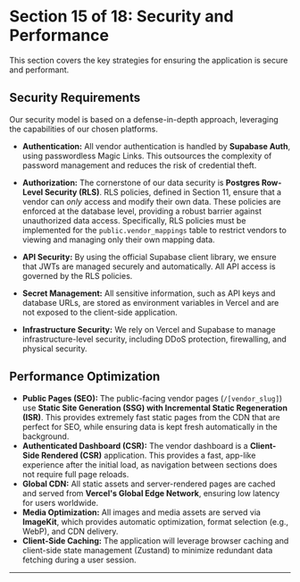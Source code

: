 # Section 15 of 18: Security and Performance

This section covers the key strategies for ensuring the application is secure and performant.

## Security Requirements

Our security model is based on a defense-in-depth approach, leveraging the capabilities of our chosen platforms.

*   **Authentication:** All vendor authentication is handled by **Supabase Auth**, using passwordless Magic Links. This outsources the complexity of password management and reduces the risk of credential theft.
*   **Authorization:** The cornerstone of our data security is **Postgres Row-Level Security (RLS)**. RLS policies, defined in Section 11, ensure that a vendor can *only* access and modify their own data. These policies are enforced at the database level, providing a robust barrier against unauthorized data access. Specifically, RLS policies must be implemented for the `public.vendor_mappings` table to restrict vendors to viewing and managing only their own mapping data.

*   **API Security:** By using the official Supabase client library, we ensure that JWTs are managed securely and automatically. All API access is governed by the RLS policies.
*   **Secret Management:** All sensitive information, such as API keys and database URLs, are stored as environment variables in Vercel and are not exposed to the client-side application.
*   **Infrastructure Security:** We rely on Vercel and Supabase to manage infrastructure-level security, including DDoS protection, firewalling, and physical security.

## Performance Optimization

*   **Public Pages (SEO):** The public-facing vendor pages (`/[vendor_slug]`) use **Static Site Generation (SSG) with Incremental Static Regeneration (ISR)**. This provides extremely fast static pages from the CDN that are perfect for SEO, while ensuring data is kept fresh automatically in the background.
*   **Authenticated Dashboard (CSR):** The vendor dashboard is a **Client-Side Rendered (CSR)** application. This provides a fast, app-like experience after the initial load, as navigation between sections does not require full page reloads.
*   **Global CDN:** All static assets and server-rendered pages are cached and served from **Vercel's Global Edge Network**, ensuring low latency for users worldwide.
*   **Media Optimization:** All images and media assets are served via **ImageKit**, which provides automatic optimization, format selection (e.g., WebP), and CDN delivery.
*   **Client-Side Caching:** The application will leverage browser caching and client-side state management (Zustand) to minimize redundant data fetching during a user session.

---
